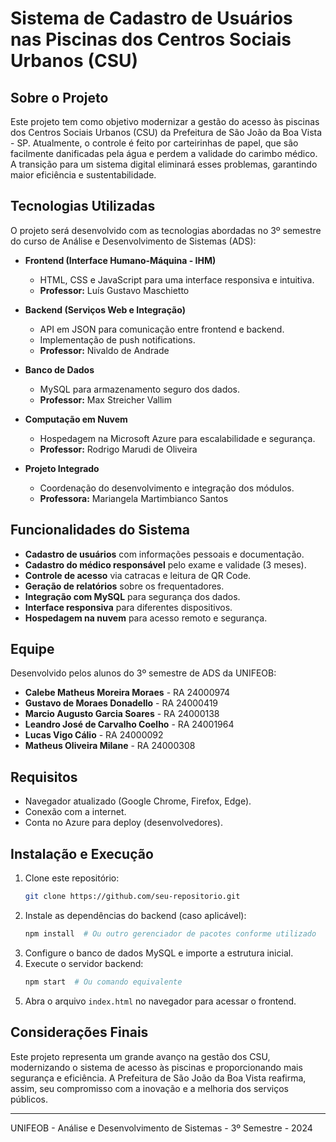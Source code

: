 # Sistema de Cadastro de Usuários nas Piscinas dos Centros Sociais Urbanos (CSU)

## Sobre o Projeto
Este projeto tem como objetivo modernizar a gestão do acesso às piscinas dos Centros Sociais Urbanos (CSU) da Prefeitura de São João da Boa Vista - SP. Atualmente, o controle é feito por carteirinhas de papel, que são facilmente danificadas pela água e perdem a validade do carimbo médico. A transição para um sistema digital eliminará esses problemas, garantindo maior eficiência e sustentabilidade.

## Tecnologias Utilizadas
O projeto será desenvolvido com as tecnologias abordadas no 3º semestre do curso de Análise e Desenvolvimento de Sistemas (ADS):

- **Frontend (Interface Humano-Máquina - IHM)**
  - HTML, CSS e JavaScript para uma interface responsiva e intuitiva.
  - **Professor:** Luís Gustavo Maschietto

- **Backend (Serviços Web e Integração)**
  - API em JSON para comunicação entre frontend e backend.
  - Implementação de push notifications.
  - **Professor:** Nivaldo de Andrade

- **Banco de Dados**
  - MySQL para armazenamento seguro dos dados.
  - **Professor:** Max Streicher Vallim

- **Computação em Nuvem**
  - Hospedagem na Microsoft Azure para escalabilidade e segurança.
  - **Professor:** Rodrigo Marudi de Oliveira

- **Projeto Integrado**
  - Coordenação do desenvolvimento e integração dos módulos.
  - **Professora:** Mariangela Martimbianco Santos

## Funcionalidades do Sistema
- **Cadastro de usuários** com informações pessoais e documentação.
- **Cadastro do médico responsável** pelo exame e validade (3 meses).
- **Controle de acesso** via catracas e leitura de QR Code.
- **Geração de relatórios** sobre os frequentadores.
- **Integração com MySQL** para segurança dos dados.
- **Interface responsiva** para diferentes dispositivos.
- **Hospedagem na nuvem** para acesso remoto e segurança.

## Equipe
Desenvolvido pelos alunos do 3º semestre de ADS da UNIFEOB:

- **Calebe Matheus Moreira Moraes** - RA 24000974
- **Gustavo de Moraes Donadello** - RA 24000419
- **Marcio Augusto Garcia Soares** - RA 24000138
- **Leandro José de Carvalho Coelho** - RA 24001964
- **Lucas Vigo Cálio** - RA 24000092
- **Matheus Oliveira Milane** - RA 24000308

## Requisitos
- Navegador atualizado (Google Chrome, Firefox, Edge).
- Conexão com a internet.
- Conta no Azure para deploy (desenvolvedores).

## Instalação e Execução
1. Clone este repositório:
   ```sh
   git clone https://github.com/seu-repositorio.git
   ```
2. Instale as dependências do backend (caso aplicável):
   ```sh
   npm install  # Ou outro gerenciador de pacotes conforme utilizado
   ```
3. Configure o banco de dados MySQL e importe a estrutura inicial.
4. Execute o servidor backend:
   ```sh
   npm start  # Ou comando equivalente
   ```
5. Abra o arquivo `index.html` no navegador para acessar o frontend.

## Considerações Finais
Este projeto representa um grande avanço na gestão dos CSU, modernizando o sistema de acesso às piscinas e proporcionando mais segurança e eficiência. A Prefeitura de São João da Boa Vista reafirma, assim, seu compromisso com a inovação e a melhoria dos serviços públicos.

---
UNIFEOB - Análise e Desenvolvimento de Sistemas - 3º Semestre - 2024

